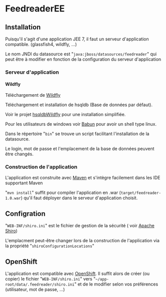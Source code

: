 # FeedreaderEE

## Installation
Puisqu'il s'agit d'une application JEE 7, il faut un serveur d'application compatible. (glassfish4, wildfly, ...)

Le nom JNDI du datasource est "`java:jboss/datasources/feedreader`" qui peut être à modifier en fonction de la configuration du serveur d'application

### Serveur d'application

#### Wildfly
Téléchargement de [Wildfly](http://wildfly.org/downloads/)

Téléchargement et installation de hsqldb (Base de données par défaut).

Voir le projet [hsqldbWildfly](https://github.com/philippefichet/hsqldbWildfly) pour une installation simplifiée.

Pour les utilisateurs de windows voir [Babun](https://github.com/babun/babun) pour avoir un shell type linux.

Dans le répertoire "`bin`" se trouve un script facilitant l'installation de la datasource.

Le login, mot de passe et l'emplacement de la base de données peuvent être changés.

### Construction de l'application

L'application est construite avec [Maven](http://maven.apache.org/) et s'intègre facilement dans les IDE supportant Maven

"`mvn install`" suffit pour compiler l'application en .war (`target/feedreader-1.0.war`) qu'il faut déployer dans le serveur d'application choisit.

## Configration

"`WEB-INF/shiro.ini`" est le fichier de gestion de la sécurité ( voir [Apache Shiro](http://shiro.apache.org/configuration.html))

L'emplacment peut-être changer lors de la construction de l'application via la propriété "`shiroConfigurationLocations`"

## OpenShift

L'application est compatible avec [OpenShift](https://www.openshift.com/). Il suffit alors de créer (ou copier) le fichier "`WEB-INF/shiro.ini`" vers "`~/app-root/data/.feedreader/shiro.ini`" et de le modifier selon vos préférences (utilisateur, mot de passe, ...)





